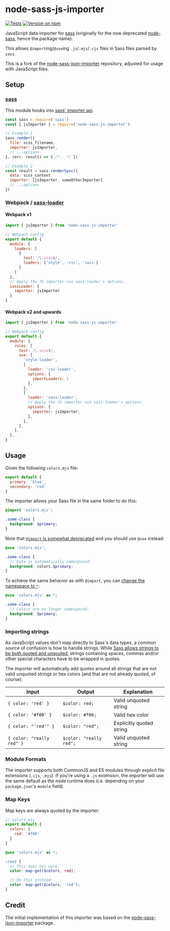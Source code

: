 # node-sass-js-importer

[![Tests](https://badgen.net/github/checks/loilo/node-sass-js-importer/master)](https://github.com/loilo/node-sass-js-importer/actions)
[![Version on npm](https://badgen.net/npm/v/node-sass-js-importer)](https://www.npmjs.com/package/node-sass-js-importer)

JavaScript data importer for [sass](https://github.com/sass/sass) (originally for the now deprecated [node-sass](https://github.com/sass/node-sass), hence the package name).

This allows `@import`ing/`@use`ing `.js`/`.mjs`/`.cjs` files in Sass files parsed by `sass`.

This is a fork of the [node-sass-json-importer](https://github.com/Updater/node-sass-json-importer) repository, adjusted for usage with JavaScript files.

## Setup

### [sass](https://github.com/sass/sass)

This module hooks into [sass' importer api](https://sass-lang.com/documentation/js-api#importer).

```javascript
const sass = require('sass')
const { jsImporter } = require('node-sass-js-importer')

// Example 1
sass.render({
  file: scss_filename,
  importer: jsImporter,
  // ...options
}, (err, result) => { /*...*/ })

// Example 2
const result = sass.renderSync({
  data: scss_content
  importer: [jsImporter, someOtherImporter]
  // ...options
})
```

### Webpack / [sass-loader](https://github.com/jtangelder/sass-loader)

#### Webpack v1

```javascript
import { jsImporter } from 'node-sass-js-importer'

// Webpack config
export default {
  module: {
    loaders: [
      {
        test: /\.scss$/,
        loaders: ['style', 'css', 'sass']
      }
    ]
  },
  // Apply the JS importer via sass-loader's options.
  sassLoader: {
    importer: jsImporter
  }
}
```

#### Webpack v2 and upwards

```javascript
import { jsImporter } from 'node-sass-js-importer'

// Webpack config
export default {
  module: {
    rules: [
      test: /\.scss$/,
      use: [
        'style-loader',
        {
          loader: 'css-loader',
          options: {
            importLoaders: 1
          },
        },
        {
          loader: 'sass-loader',
          // Apply the JS importer via sass-loader's options.
          options: {
            importer: jsImporter,
          },
        },
      ],
    ],
  },
}
```

## Usage

Given the following `colors.mjs` file:

```js
export default {
  primary: 'blue',
  secondary: 'red'
}
```

The importer allows your Sass file in the same folder to do this:

```scss
@import 'colors.mjs';

.some-class {
  background: $primary;
}
```

Note that [`@import` is somewhat deprecated](https://sass-lang.com/documentation/at-rules/import) and you should use `@use` instead:

```scss
@use 'colors.mjs';

.some-class {
  // Data is automatically namespaced:
  background: colors.$primary;
}
```

To achieve the same behavior as with `@import`, you can [change the namespace to `*`](https://sass-lang.com/documentation/at-rules/use#choosing-a-namespace):

```scss
@use 'colors.mjs' as *;

.some-class {
  // Colors are no longer namespaced:
  background: $primary;
}
```

### Importing strings

As JavaScript values don't map directly to Sass's data types, a common source of confusion is how to handle strings. While [Sass allows strings to be both quoted and unqouted](https://sass-lang.com/documentation/values/strings#unquoted), strings containing spaces, commas and/or other special characters have to be wrapped in quotes.

The importer will automatically add quotes around all strings that are not valid unquoted strings or hex colors (and that are not already quoted, of course):

<!-- prettier-ignore -->
Input | Output | Explanation
-|-|-
`{ color: 'red' }` | `$color: red;` | Valid unquoted string
`{ color: '#f00' }` | `$color: #f00;` | Valid hex color
`{ color: "'red'" }` | `$color: "red";` | Explicitly quoted string
`{ color: "really red" }` | `$color: "really red";` | Valid unquoted string

### Module Formats

The importer supports both CommonJS and ES modules through explicit file extensions (`.cjs`, `.mjs`). If you're using a `.js` extension, the importer will use the same default as the node runtime does (i.e. depending on your `package.json`'s `module` field).

### Map Keys

Map keys are always quoted by the importer:

```js
// colors.mjs
export default {
  colors: {
    red: '#f00'
  }
}
```

```scss
@use 'colors.mjs' as *;

:root {
  // This does not work:
  color: map-get($colors, red);

  // Do this instead:
  color: map-get($colors, 'red');
}
```

## Credit

The initial implementation of this importer was based on the [node-sass-json-importer](https://github.com/Updater/node-sass-json-importer) package.
